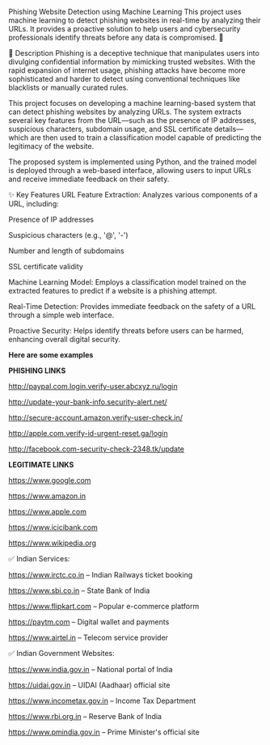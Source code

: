 Phishing Website Detection using Machine Learning
This project uses machine learning to detect phishing websites in real-time by analyzing their URLs. It provides a proactive solution to help users and cybersecurity professionals identify threats before any data is compromised. 🎣

📜 Description
Phishing is a deceptive technique that manipulates users into divulging confidential information by mimicking trusted websites. With the rapid expansion of internet usage, phishing attacks have become more sophisticated and harder to detect using conventional techniques like blacklists or manually curated rules.

This project focuses on developing a machine learning-based system that can detect phishing websites by analyzing URLs. The system extracts several key features from the URL—such as the presence of IP addresses, suspicious characters, subdomain usage, and SSL certificate details—which are then used to train a classification model capable of predicting the legitimacy of the website.

The proposed system is implemented using Python, and the trained model is deployed through a web-based interface, allowing users to input URLs and receive immediate feedback on their safety.

✨ Key Features
URL Feature Extraction: Analyzes various components of a URL, including:

Presence of IP addresses

Suspicious characters (e.g., '@', '-')

Number and length of subdomains

SSL certificate validity

Machine Learning Model: Employs a classification model trained on the extracted features to predict if a website is a phishing attempt.

Real-Time Detection: Provides immediate feedback on the safety of a URL through a simple web interface.

Proactive Security: Helps identify threats before users can be harmed, enhancing overall digital security.

**Here are some examples**

**PHISHING LINKS** 

http://paypal.com.login.verify-user.abcxyz.ru/login

http://update-your-bank-info.security-alert.net/

http://secure-account.amazon.verify-user-check.in/

http://apple.com.verify-id-urgent-reset.ga/login

http://facebook.com-security-check-2348.tk/update

**LEGITIMATE LINKS**

https://www.google.com

https://www.amazon.in

https://www.apple.com

https://www.icicibank.com

https://www.wikipedia.org

✅ Indian Services:

https://www.irctc.co.in – Indian Railways ticket booking

https://www.sbi.co.in – State Bank of India

https://www.flipkart.com – Popular e-commerce platform

https://paytm.com – Digital wallet and payments

https://www.airtel.in – Telecom service provider

✅ Indian Government Websites:

https://www.india.gov.in – National portal of India

https://uidai.gov.in – UIDAI (Aadhaar) official site

https://www.incometax.gov.in – Income Tax Department

https://www.rbi.org.in – Reserve Bank of India

https://www.pmindia.gov.in – Prime Minister's official site

